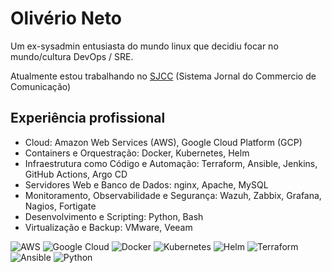 # Olivério Neto

Um ex-sysadmin entusiasta do mundo linux que decidiu focar no mundo/cultura DevOps / SRE.

Atualmente estou trabalhando no <a href="https://jc.com.br">SJCC</a> (Sistema Jornal do Commercio de Comunicação)

## Experiência profissional

- Cloud: Amazon Web Services (AWS), Google Cloud Platform (GCP)
- Containers e Orquestração: Docker, Kubernetes, Helm
- Infraestrutura como Código e Automação: Terraform, Ansible, Jenkins, GitHub Actions, Argo CD
- Servidores Web e Banco de Dados: nginx, Apache, MySQL
- Monitoramento, Observabilidade e Segurança: Wazuh, Zabbix, Grafana, Nagios, Fortigate
- Desenvolvimento e Scripting: Python, Bash
- Virtualização e Backup: VMware, Veeam

![AWS](https://img.shields.io/badge/Amazon%20AWS-%23232F3E?logo=amazon)
![Google Cloud](https://img.shields.io/badge/-Google%20Cloud%20Platform-4285F4?style=flat&logo=google%20cloud&logoColor=white)
![Docker](https://img.shields.io/static/v1?logo=Docker&logoColor=white&label=&message=Docker&color=2496ED)
![Kubernetes](https://img.shields.io/static/v1?logo=Kubernetes&logoColor=white&label=&message=Kubernetes&color=blue)
![Helm](https://img.shields.io/static/v1?logo=Helm&logoColor=white&label=&message=Helm&color=blue)
![Terraform](https://img.shields.io/badge/Terraform-515E63?style=flat-square&logo=terraform)
![Ansible](https://img.shields.io/static/v1?logo=Ansible&logoColor=white&label=&message=Ansible&color=EE0000)
![Python](https://img.shields.io/badge/Python-306998?style=flat&logo=python&logoColor=white)
